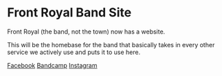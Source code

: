 # Front Royal Band Site
Front Royal (the band, not the town) now has a website.

This will be the homebase for the band that basically takes in every other service we actively use and puts it to use here.

[Facebook](https://facebook.com/frontroyalmd)
[Bandcamp](https://frontroyalmd.bandcamp.com/)
[Instagram](https://instagram.com/frontroyal_official)
